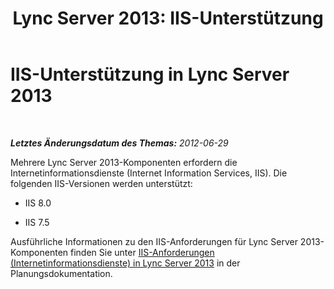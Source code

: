 ﻿---
title: 'Lync Server 2013: IIS-Unterstützung'
TOCTitle: Unterstützung für Internetinformationsdienste (Internet Information Services, IIS)
ms:assetid: dfb9fafb-a3f5-4928-b451-49dba5499ea2
ms:mtpsurl: https://technet.microsoft.com/de-de/library/Gg398987(v=OCS.15)
ms:contentKeyID: 49295652
ms.date: 05/19/2016
mtps_version: v=OCS.15
ms.translationtype: HT
---

# IIS-Unterstützung in Lync Server 2013

 

_**Letztes Änderungsdatum des Themas:** 2012-06-29_

Mehrere Lync Server 2013-Komponenten erfordern die Internetinformationsdienste (Internet Information Services, IIS). Die folgenden IIS-Versionen werden unterstützt:

  - IIS 8.0

  - IIS 7.5

Ausführliche Informationen zu den IIS-Anforderungen für Lync Server 2013-Komponenten finden Sie unter [IIS-Anforderungen (Internetinformationsdienste) in Lync Server 2013](lync-server-2013-internet-information-services-iis-requirements.md) in der Planungsdokumentation.

